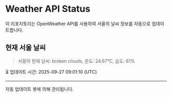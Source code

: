 
# Weather API Status

이 리포지토리는 OpenWeather API를 사용하여 서울의 날씨 정보를 자동으로 업데이트합니다.

## 현재 서울 날씨
> 서울의 현재 날씨: broken clouds, 온도: 24.67°C, 습도: 61%

⏳ 업데이트 시간: 2025-09-27 09:01:10 (UTC)

---
자동 업데이트 봇에 의해 관리됩니다.
